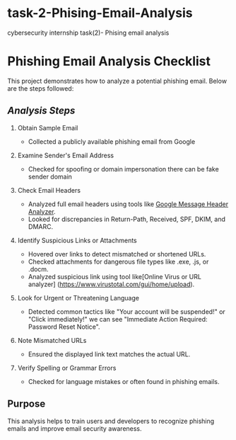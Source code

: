 # task-2-Phising-Email-Analysis
cybersecurity internship task(2)- Phising email analysis 


# Phishing Email Analysis Checklist 
This project demonstrates how to analyze a potential phishing email. Below are the steps followed:

 ## *Analysis Steps*

1. Obtain Sample Email
   - Collected a publicly available phishing email from Google

2. Examine Sender's Email Address
   - Checked for spoofing or domain impersonation there can be fake sender domain

3. Check Email Headers
   - Analyzed full email headers using tools like [Google Message Header Analyzer](https://toolbox.googleapps.com/apps/messageheader/).
   - Looked for discrepancies in Return-Path, Received, SPF, DKIM, and DMARC.

4. Identify Suspicious Links or Attachments
   - Hovered over links to detect mismatched or shortened URLs.
   - Checked attachments for dangerous file types like .exe, .js, or .docm.
   - Analyzed suspicious link using tool like[Online Virus or URL analyzer] (https://www.virustotal.com/gui/home/upload).
  
5. Look for Urgent or Threatening Language
   - Detected common tactics like "Your account will be suspended!" or "Click immediately!" we can see "Immediate Action Required: Password Reset Notice".

6. Note Mismatched URLs
   - Ensured the displayed link text matches the actual URL.

7. Verify Spelling or Grammar Errors
   - Checked for language mistakes or  often found in phishing emails.
       

## Purpose

This analysis helps to train users and developers to recognize phishing emails and improve email security awareness.

